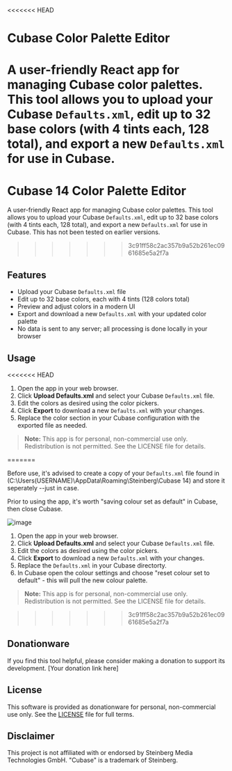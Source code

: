 <<<<<<< HEAD
# Cubase Color Palette Editor

A user-friendly React app for managing Cubase color palettes. This tool allows you to upload your Cubase `Defaults.xml`, edit up to 32 base colors (with 4 tints each, 128 total), and export a new `Defaults.xml` for use in Cubase.
=======
# Cubase 14 Color Palette Editor

A user-friendly React app for managing Cubase color palettes. This tool allows you to upload your Cubase `Defaults.xml`, edit up to 32 base colors (with 4 tints each, 128 total), and export a new `Defaults.xml` for use in Cubase. This has not been tested on earlier versions.
>>>>>>> 3c91ff58c2ac357b9a52b261ec0961685e5a2f7a

## Features
- Upload your Cubase `Defaults.xml` file
- Edit up to 32 base colors, each with 4 tints (128 colors total)
- Preview and adjust colors in a modern UI
- Export and download a new `Defaults.xml` with your updated color palette
- No data is sent to any server; all processing is done locally in your browser

## Usage
<<<<<<< HEAD
1. Open the app in your web browser.
2. Click **Upload Defaults.xml** and select your Cubase `Defaults.xml` file.
3. Edit the colors as desired using the color pickers.
4. Click **Export** to download a new `Defaults.xml` with your changes.
5. Replace the color section in your Cubase configuration with the exported file as needed.

> **Note:** This app is for personal, non-commercial use only. Redistribution is not permitted. See the LICENSE file for details.

=======

Before use, it's advised to create a copy of your `Defaults.xml` file found in (C:\Users\(USERNAME)\AppData\Roaming\Steinberg\Cubase 14) and store it seperately --just in case. 

Prior to using the app, it's worth "saving colour set as default" in Cubase, then close Cubase.

![image](https://github.com/user-attachments/assets/8523cc58-a826-49f6-8af5-5f63e089bf3b)

1. Open the app in your web browser.
2. Click **Upload Defaults.xml** and select your Cubase `Defaults.xml` file. 
3. Edit the colors as desired using the color pickers. 
4. Click **Export** to download a new `Defaults.xml` with your changes.
5. Replace the `Defaults.xml` in your Cubase directorty.
6. In Cubase open the colour settings and choose "reset colour set to default" - this will pull the new colour palette.

> **Note:** This app is for personal, non-commercial use only. Redistribution is not permitted. See the LICENSE file for details.

>>>>>>> 3c91ff58c2ac357b9a52b261ec0961685e5a2f7a
## Donationware
If you find this tool helpful, please consider making a donation to support its development. [Your donation link here]

## License
This software is provided as donationware for personal, non-commercial use only. See the [LICENSE](./LICENSE) file for full terms.

## Disclaimer
This project is not affiliated with or endorsed by Steinberg Media Technologies GmbH. "Cubase" is a trademark of Steinberg.
